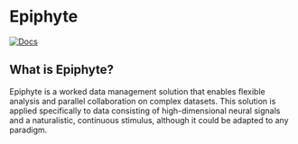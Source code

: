 # Epiphyte

[![Docs](https://img.shields.io/website?url=https%3A%2F%2Fmackelab.github.io%2Fepiphyte%2F)](https://www.mackelab.org/epiphyte/)

## What is Epiphyte?

Epiphyte is a worked data management solution that enables flexible analysis and parallel collaboration on complex datasets.
This solution is applied specifically to data consisting of high-dimensional neural signals and a naturalistic, continuous stimulus, although it could be adapted to any paradigm.

